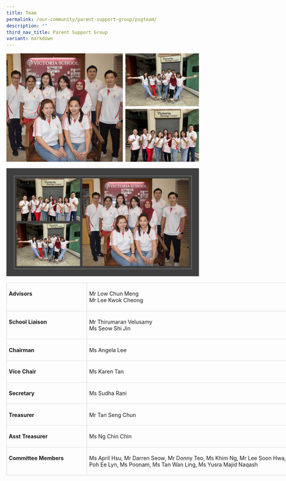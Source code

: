 ```yaml
---
title: Team
permalink: /our-community/parent-support-group/psgteam/
description: ""
third_nav_title: Parent Support Group
variant: markdown
---
```

![](/images/VS_PSG_Group_Collage_1.jpg)

![](/images/VS_PSG_Group_Collage_2.jpg)

<table style="width:699.0pt;border-collapse:collapse;mso-yfti-tbllook:1536;
 mso-padding-alt:0in 0in 0in 0in" width="932" cellpadding="0" cellspacing="0" border="0" class="MsoNormalTable"><tbody><tr style="mso-yfti-irow:0;mso-yfti-firstrow:yes"><td style="width:152.0pt;border-top:#DDDDDD;border-left:
  #D6D6D6;border-bottom:#DDDDDD;border-right:#D6D6D6;border-style:solid;
  border-width:1.0pt;mso-border-top-alt:#DDDDDD .5pt;mso-border-left-alt:#D6D6D6 1.0pt;
  mso-border-bottom-alt:#DDDDDD .5pt;mso-border-right-alt:#D6D6D6 1.0pt;
  mso-border-style-alt:solid;padding:4.0pt 4.0pt 4.0pt 4.0pt" valign="top" width="203"><p class="MsoNormal"><b><span style="mso-ansi-language:EN-SG" lang="EN-SG">Advisors</span></b></p></td><td style="width:547.0pt;border-top:solid #DDDDDD 1.0pt;
  border-left:none;border-bottom:solid #DDDDDD 1.0pt;border-right:solid #D6D6D6 1.0pt;
  mso-border-left-alt:solid #D6D6D6 1.0pt;mso-border-top-alt:#DDDDDD .5pt;
  mso-border-left-alt:#D6D6D6 1.0pt;mso-border-bottom-alt:#DDDDDD .5pt;
  mso-border-right-alt:#D6D6D6 1.0pt;mso-border-style-alt:solid;padding:4.0pt 4.0pt 4.0pt 4.0pt" valign="top" width="729"><p class="MsoNormal">Mr&nbsp;Low Chun Meng<br>Mr Lee Kwok Cheong</p></td></tr><tr style="mso-yfti-irow:1"><td style="width:152.0pt;border-top:none;border-left:
  solid #D6D6D6 1.0pt;border-bottom:solid #DDDDDD 1.0pt;border-right:solid #D6D6D6 1.0pt;
  mso-border-top-alt:solid #DDDDDD .5pt;mso-border-top-alt:#DDDDDD .5pt;
  mso-border-left-alt:#D6D6D6 1.0pt;mso-border-bottom-alt:#DDDDDD .5pt;
  mso-border-right-alt:#D6D6D6 1.0pt;mso-border-style-alt:solid;padding:4.0pt 4.0pt 4.0pt 4.0pt" valign="top" width="203"><p class="MsoNormal"><b><span style="mso-ansi-language:EN-SG" lang="EN-SG">School Liaison</span></b></p></td><td style="width:547.0pt;border-top:none;border-left:
  none;border-bottom:solid #DDDDDD 1.0pt;border-right:solid #D6D6D6 1.0pt;
  mso-border-top-alt:solid #DDDDDD .5pt;mso-border-left-alt:solid #D6D6D6 1.0pt;
  mso-border-top-alt:#DDDDDD .5pt;mso-border-left-alt:#D6D6D6 1.0pt;mso-border-bottom-alt:
  #DDDDDD .5pt;mso-border-right-alt:#D6D6D6 1.0pt;mso-border-style-alt:solid;
  padding:4.0pt 4.0pt 4.0pt 4.0pt" valign="top" width="729"><p class="MsoNormal"><span style="mso-ansi-language:EN-SG" lang="EN-SG">Mr Thirumaran Velusamy<br>
	</span><span style="mso-ansi-language:EN-SG" lang="EN-SG">Ms Seow Shi Jin</span></p></td></tr><tr style="mso-yfti-irow:2"><td style="width:152.0pt;border-top:none;border-left:
  solid #D6D6D6 1.0pt;border-bottom:solid #DDDDDD 1.0pt;border-right:solid #D6D6D6 1.0pt;
  mso-border-top-alt:solid #DDDDDD .5pt;mso-border-top-alt:#DDDDDD .5pt;
  mso-border-left-alt:#D6D6D6 1.0pt;mso-border-bottom-alt:#DDDDDD .5pt;
  mso-border-right-alt:#D6D6D6 1.0pt;mso-border-style-alt:solid;padding:4.0pt 4.0pt 4.0pt 4.0pt" valign="top" width="203"><p class="MsoNormal"><b><span style="mso-ansi-language:EN-SG" lang="EN-SG">Chairman</span></b></p></td><td style="width:547.0pt;border-top:none;border-left:
  none;border-bottom:solid #DDDDDD 1.0pt;border-right:solid #D6D6D6 1.0pt;
  mso-border-top-alt:solid #DDDDDD .5pt;mso-border-left-alt:solid #D6D6D6 1.0pt;
  mso-border-top-alt:#DDDDDD .5pt;mso-border-left-alt:#D6D6D6 1.0pt;mso-border-bottom-alt:
  #DDDDDD .5pt;mso-border-right-alt:#D6D6D6 1.0pt;mso-border-style-alt:solid;
  padding:4.0pt 4.0pt 4.0pt 4.0pt" valign="top" width="729"><p class="MsoNormal"><span style="mso-ansi-language:EN-SG" lang="EN-SG">Ms Angela Lee</span></p></td></tr><tr style="mso-yfti-irow:3"><td style="width:152.0pt;border-top:none;border-left:
  solid #D6D6D6 1.0pt;border-bottom:solid #DDDDDD 1.0pt;border-right:solid #D6D6D6 1.0pt;
  mso-border-top-alt:solid #DDDDDD .5pt;mso-border-top-alt:#DDDDDD .5pt;
  mso-border-left-alt:#D6D6D6 1.0pt;mso-border-bottom-alt:#DDDDDD .5pt;
  mso-border-right-alt:#D6D6D6 1.0pt;mso-border-style-alt:solid;padding:4.0pt 4.0pt 4.0pt 4.0pt" valign="top" width="203"><p class="MsoNormal"><b><span style="mso-ansi-language:EN-SG" lang="EN-SG">Vice Chair</span></b></p></td><td style="width:547.0pt;border-top:none;border-left:
  none;border-bottom:solid #DDDDDD 1.0pt;border-right:solid #D6D6D6 1.0pt;
  mso-border-top-alt:solid #DDDDDD .5pt;mso-border-left-alt:solid #D6D6D6 1.0pt;
  mso-border-top-alt:#DDDDDD .5pt;mso-border-left-alt:#D6D6D6 1.0pt;mso-border-bottom-alt:
  #DDDDDD .5pt;mso-border-right-alt:#D6D6D6 1.0pt;mso-border-style-alt:solid;
  padding:4.0pt 4.0pt 4.0pt 4.0pt" valign="top" width="729"><p class="MsoNormal"><span style="mso-ansi-language:EN-SG" lang="EN-SG">Ms Karen Tan</span></p></td></tr><tr style="mso-yfti-irow:4"><td style="width:152.0pt;border-top:none;border-left:
  solid #D6D6D6 1.0pt;border-bottom:solid #DDDDDD 1.0pt;border-right:solid #D6D6D6 1.0pt;
  mso-border-top-alt:solid #DDDDDD .5pt;mso-border-top-alt:#DDDDDD .5pt;
  mso-border-left-alt:#D6D6D6 1.0pt;mso-border-bottom-alt:#DDDDDD .5pt;
  mso-border-right-alt:#D6D6D6 1.0pt;mso-border-style-alt:solid;padding:4.0pt 4.0pt 4.0pt 4.0pt" valign="top" width="203"><p class="MsoNormal"><b><span style="mso-ansi-language:EN-SG" lang="EN-SG">Secretary</span></b></p></td><td style="width:547.0pt;border-top:none;border-left:
  none;border-bottom:solid #DDDDDD 1.0pt;border-right:solid #D6D6D6 1.0pt;
  mso-border-top-alt:solid #DDDDDD .5pt;mso-border-left-alt:solid #D6D6D6 1.0pt;
  mso-border-top-alt:#DDDDDD .5pt;mso-border-left-alt:#D6D6D6 1.0pt;mso-border-bottom-alt:
  #DDDDDD .5pt;mso-border-right-alt:#D6D6D6 1.0pt;mso-border-style-alt:solid;
  padding:4.0pt 4.0pt 4.0pt 4.0pt" valign="top" width="729"><p class="MsoNormal"><span style="mso-ansi-language:EN-SG" lang="EN-SG">Ms Sudha Rani</span></p></td></tr><tr style="mso-yfti-irow:5"><td style="width:152.0pt;border-top:none;border-left:
  solid #D6D6D6 1.0pt;border-bottom:solid #DDDDDD 1.0pt;border-right:solid #D6D6D6 1.0pt;
  mso-border-top-alt:solid #DDDDDD .5pt;mso-border-top-alt:#DDDDDD .5pt;
  mso-border-left-alt:#D6D6D6 1.0pt;mso-border-bottom-alt:#DDDDDD .5pt;
  mso-border-right-alt:#D6D6D6 1.0pt;mso-border-style-alt:solid;padding:4.0pt 4.0pt 4.0pt 4.0pt" valign="top" width="203"><p class="MsoNormal"><b><span style="mso-ansi-language:EN-SG" lang="EN-SG">Treasurer</span></b></p></td><td style="width:547.0pt;border-top:none;border-left:
  none;border-bottom:solid #DDDDDD 1.0pt;border-right:solid #D6D6D6 1.0pt;
  mso-border-top-alt:solid #DDDDDD .5pt;mso-border-left-alt:solid #D6D6D6 1.0pt;
  mso-border-top-alt:#DDDDDD .5pt;mso-border-left-alt:#D6D6D6 1.0pt;mso-border-bottom-alt:
  #DDDDDD .5pt;mso-border-right-alt:#D6D6D6 1.0pt;mso-border-style-alt:solid;
  padding:4.0pt 4.0pt 4.0pt 4.0pt" valign="top" width="729"><p class="MsoNormal"><span style="mso-ansi-language:EN-SG" lang="EN-SG">Mr Tan Seng Chun</span></p></td></tr><tr style="mso-yfti-irow:6"><td style="width:152.0pt;border-top:none;border-left:
  solid #D6D6D6 1.0pt;border-bottom:solid #DDDDDD 1.0pt;border-right:solid #D6D6D6 1.0pt;
  mso-border-top-alt:solid #DDDDDD .5pt;mso-border-top-alt:#DDDDDD .5pt;
  mso-border-left-alt:#D6D6D6 1.0pt;mso-border-bottom-alt:#DDDDDD .5pt;
  mso-border-right-alt:#D6D6D6 1.0pt;mso-border-style-alt:solid;padding:4.0pt 4.0pt 4.0pt 4.0pt" valign="top" width="203"><p class="MsoNormal"><b>Asst Treasurer</b></p></td><td style="width:547.0pt;border-top:none;border-left:
  none;border-bottom:solid #DDDDDD 1.0pt;border-right:solid #D6D6D6 1.0pt;
  mso-border-top-alt:solid #DDDDDD .5pt;mso-border-left-alt:solid #D6D6D6 1.0pt;
  mso-border-top-alt:#DDDDDD .5pt;mso-border-left-alt:#D6D6D6 1.0pt;mso-border-bottom-alt:
  #DDDDDD .5pt;mso-border-right-alt:#D6D6D6 1.0pt;mso-border-style-alt:solid;
  padding:4.0pt 4.0pt 4.0pt 4.0pt" valign="top" width="729"><p class="MsoNormal">Ms Ng Chin Chin</p></td></tr><tr style="mso-yfti-irow:7;mso-yfti-lastrow:yes"><td style="width:152.0pt;border:solid #D6D6D6 1.0pt;
  border-top:none;mso-border-top-alt:solid #DDDDDD .5pt;padding:4.0pt 4.0pt 4.0pt 4.0pt" valign="top" width="203"><p class="MsoNormal"><b><span style="mso-ansi-language:EN-SG" lang="EN-SG">Committee Members</span></b></p></td><td style="width:547.0pt;border-top:none;border-left:
  none;border-bottom:solid #D6D6D6 1.0pt;border-right:solid #D6D6D6 1.0pt;
  mso-border-top-alt:solid #DDDDDD .5pt;mso-border-left-alt:solid #D6D6D6 1.0pt;
  padding:4.0pt 4.0pt 4.0pt 4.0pt" valign="top" width="729"><p class="MsoNormal"><span style="mso-ansi-language:EN-SG" lang="EN-SG">Ms April Hsu, Mr Darren Seow, Mr Donny Teo, Ms Khim Ng, Mr Lee Soon Hwa, Mr Ping Hardianto Tjipto, Ms Poh Ee Lyn, Ms Poonam, Ms Tan Wan Ling, Ms Yusra Majid Naqash</span></p></td></tr></tbody></table>